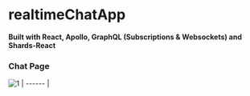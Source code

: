 # realtimeChatApp
**Built with React, Apollo, GraphQL (Subscriptions & Websockets) and Shards-React**
<br />

### Chat Page
![1](https://user-images.githubusercontent.com/66824231/150567906-5230f841-67f4-43d1-b621-0f97466b0b50.jpg)
| ------ |

<br />
